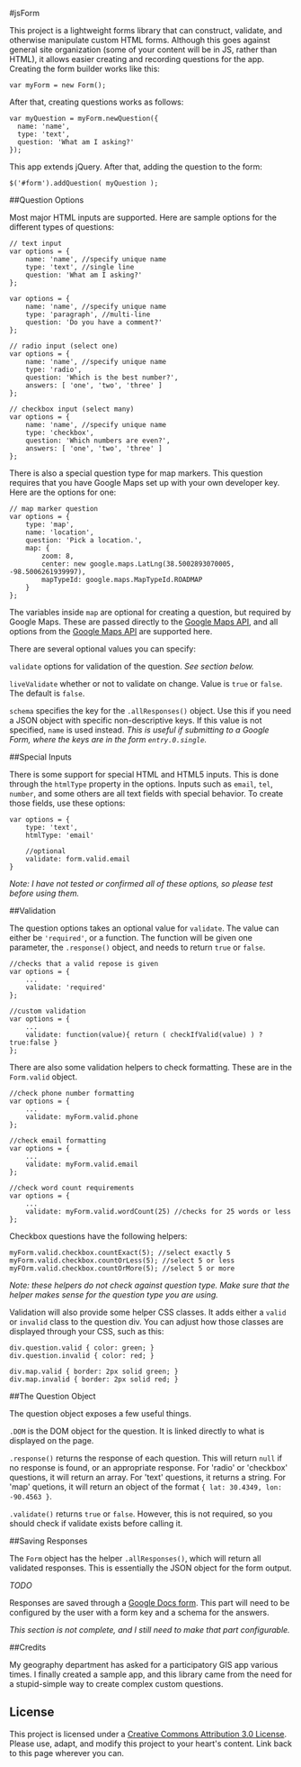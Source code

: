 #jsForm

This project is a lightweight forms library that can construct, validate, and otherwise manipulate custom HTML forms. Although this goes against general site organization (some of your content will be in JS, rather than HTML), it allows easier creating and recording questions for the app. Creating the form builder works like this:

    var myForm = new Form();

After that, creating questions works as follows:

    var myQuestion = myForm.newQuestion({
      name: 'name',
      type: 'text',
      question: 'What am I asking?'
    });
    
This app extends jQuery. After that, adding the question to the form:

    $('#form').addQuestion( myQuestion );
    
##Question Options

Most major HTML inputs are supported. Here are sample options for the different types of questions:

    // text input
    var options = {
        name: 'name', //specify unique name
        type: 'text', //single line
        question: 'What am I asking?'
    };
    
    var options = {
        name: 'name', //specify unique name
        type: 'paragraph', //multi-line
        question: 'Do you have a comment?'
    };
    
    // radio input (select one)
    var options = {
        name: 'name', //specify unique name
        type: 'radio',
        question: 'Which is the best number?',
        answers: [ 'one', 'two', 'three' ]
    };
    
    // checkbox input (select many)
    var options = {
        name: 'name', //specify unique name
        type: 'checkbox',
        question: 'Which numbers are even?',
        answers: [ 'one', 'two', 'three' ]
    };
    
There is also a special question type for map markers. This question requires that you have Google Maps set up with your own developer key. Here are the options for one:

    // map marker question
    var options = {
        type: 'map',
        name: 'location',
        question: 'Pick a location.',
        map: {
            zoom: 8,
            center: new google.maps.LatLng(38.5002893070005, -98.5006261939997),
            mapTypeId: google.maps.MapTypeId.ROADMAP
        }
    };
    
The variables inside `map` are optional for creating a question, but required by Google Maps. These are passed directly to the [Google Maps API](https://developers.google.com/maps/documentation/javascript/tutorial), and all options from the [Google Maps API](https://developers.google.com/maps/documentation/javascript/reference#MapOptions) are supported here.

There are several optional values you can specify:

`validate` options for validation of the question. *See section below.*

`liveValidate` whether or not to validate on change. Value is `true` or `false`. The default is `false`.

`schema` specifies the key for the `.allResponses()` object. Use this if you need a JSON object with specific non-descriptive keys. If this value is not specified, `name` is used instead. *This is useful if submitting to a Google Form, where the keys are in the form `entry.0.single`.*

##Special Inputs

There is some support for special HTML and HTML5 inputs. This is done through the `htmlType` property in the options. Inputs such as `email`, `tel`, `number`, and some others are all text fields with special behavior. To create those fields, use these options:

    var options = {
        type: 'text',
        htmlType: 'email'
        
        //optional
        validate: form.valid.email
    }
    
_Note: I have not tested or confirmed all of these options, so please test before using them._

##Validation

The question options takes an optional value for `validate`. The value can either be `'required'`, or a function. The function will be given one parameter, the `.response()` object, and needs to return `true` or `false`.

    //checks that a valid repose is given
    var options = {
        ...
        validate: 'required'
    };
    
    //custom validation
    var options = {
        ...
        validate: function(value){ return ( checkIfValid(value) ) ? true:false }
    };
    
There are also some validation helpers to check formatting. These are in the `Form.valid` object.

    //check phone number formatting
    var options = {
        ...
        validate: myForm.valid.phone
    };
    
    //check email formatting
    var options = {
        ...
        validate: myForm.valid.email
    };
    
    //check word count requirements
    var options = {
        ...
        validate: myForm.valid.wordCount(25) //checks for 25 words or less
    };
    
Checkbox questions have the following helpers:

    myForm.valid.checkbox.countExact(5); //select exactly 5
    myForm.valid.checkbox.countOrLess(5); //select 5 or less
    myFOrm.valid.checkbox.countOrMore(5); //select 5 or more
    
*Note: these helpers do not check against question type. Make sure that the helper makes sense for the question type you are using.*

Validation will also provide some helper CSS classes. It adds either a `valid` or `invalid` class to the question div. You can adjust how those classes are displayed through your CSS, such as this:

    div.question.valid { color: green; }
    div.question.invalid { color: red; }
    
    div.map.valid { border: 2px solid green; }
    div.map.invalid { border: 2px solid red; }

##The Question Object

The question object exposes a few useful things.

`.DOM` is the DOM object for the question. It is linked directly to what is displayed on the page.

`.response()` returns the response of each question. This will return `null` if no response is found, or an appropriate response. For 'radio' or 'checkbox' questions, it will return an array. For 'text' questions, it returns a string. For 'map' quetions, it will return an object of the format `{ lat: 30.4349, lon: -90.4563 }`.

`.validate()` returns `true` or `false`. However, this is not required, so you should check if validate exists before calling it.

##Saving Responses

The `Form` object has the helper `.allResponses()`, which will return all validated responses. This is essentially the JSON object for the form output.

*TODO*

Responses are saved through a [Google Docs form](http://support.google.com/drive/bin/answer.py?hl=en&answer=87809&topic=1360904&ctx=topic). This part will need to be configured by the user with a form key and a schema for the answers.

_This section is not complete, and I still need to make that part configurable._

##Credits

My geography department has asked for a participatory GIS app various times. I finally created a sample app, and this library came from the need for a stupid-simple way to create complex custom questions.

## License

This project is licensed under a [Creative Commons Attribution 3.0 License](http://creativecommons.org/licenses/by/3.0/). Please use, adapt, and modify this project to your heart's content. Link back to this page wherever you can.
